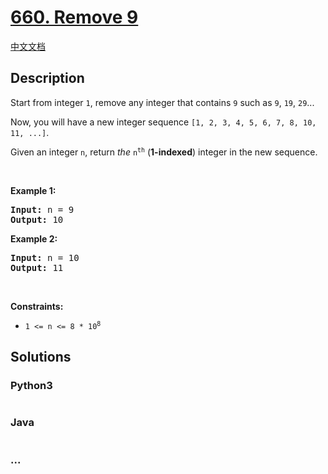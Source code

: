 # [660. Remove 9](https://leetcode.com/problems/remove-9)

[中文文档](/solution/0600-0699/0660.Remove%209/README.md)

## Description

<p>Start from integer <code>1</code>, remove any integer that contains <code>9</code> such as <code>9</code>, <code>19</code>, <code>29</code>...</p>

<p>Now, you will have a new integer sequence <code>[1, 2, 3, 4, 5, 6, 7, 8, 10, 11, ...]</code>.</p>

<p>Given an integer <code>n</code>, return <em>the</em> <code>n<sup>th</sup></code> (<strong>1-indexed</strong>) integer in the new sequence.</p>

<p>&nbsp;</p>
<p><strong>Example 1:</strong></p>

<pre>
<strong>Input:</strong> n = 9
<strong>Output:</strong> 10
</pre>

<p><strong>Example 2:</strong></p>

<pre>
<strong>Input:</strong> n = 10
<strong>Output:</strong> 11
</pre>

<p>&nbsp;</p>
<p><strong>Constraints:</strong></p>

<ul>
	<li><code>1 &lt;= n &lt;= 8 * 10<sup>8</sup></code></li>
</ul>

## Solutions

<!-- tabs:start -->

### **Python3**

```python

```

### **Java**

```java

```

### **...**

```

```

<!-- tabs:end -->
